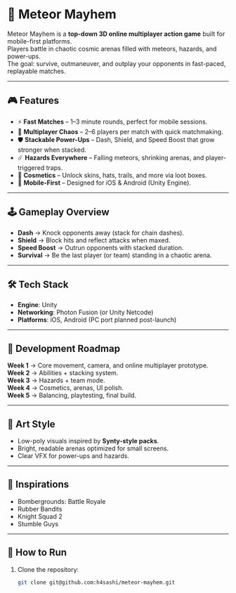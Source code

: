# 🌠 Meteor Mayhem

Meteor Mayhem is a **top-down 3D online multiplayer action game** built for mobile-first platforms.  
Players battle in chaotic cosmic arenas filled with meteors, hazards, and power-ups.  
The goal: survive, outmaneuver, and outplay your opponents in fast-paced, replayable matches.  

---

## 🎮 Features
- ⚡ **Fast Matches** – 1–3 minute rounds, perfect for mobile sessions.  
- 👥 **Multiplayer Chaos** – 2–6 players per match with quick matchmaking.  
- 🛡️ **Stackable Power-Ups** – Dash, Shield, and Speed Boost that grow stronger when stacked.  
- ☄️ **Hazards Everywhere** – Falling meteors, shrinking arenas, and player-triggered traps.  
- 🎨 **Cosmetics** – Unlock skins, hats, trails, and more via loot boxes.  
- 📱 **Mobile-First** – Designed for iOS & Android (Unity Engine).  

---

## 🕹️ Gameplay Overview
- **Dash** → Knock opponents away (stack for chain dashes).  
- **Shield** → Block hits and reflect attacks when maxed.  
- **Speed Boost** → Outrun opponents with stacked duration.  
- **Survival** → Be the last player (or team) standing in a chaotic arena.  

---

## 🛠️ Tech Stack
- **Engine**: Unity  
- **Networking**: Photon Fusion (or Unity Netcode)  
- **Platforms**: iOS, Android (PC port planned post-launch)  

---

## 📅 Development Roadmap
**Week 1** → Core movement, camera, and online multiplayer prototype.  
**Week 2** → Abilities + stacking system.  
**Week 3** → Hazards + team mode.  
**Week 4** → Cosmetics, arenas, UI polish.  
**Week 5** → Balancing, playtesting, final build.  

---

## 🎨 Art Style
- Low-poly visuals inspired by **Synty-style packs**.  
- Bright, readable arenas optimized for small screens.  
- Clear VFX for power-ups and hazards.  

---

## 📌 Inspirations
- Bombergrounds: Battle Royale  
- Rubber Bandits  
- Knight Squad 2  
- Stumble Guys  

---

## 🚀 How to Run
1. Clone the repository:
   ```bash
   git clone git@github.com:h4sashi/meteor-mayhem.git

